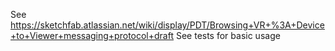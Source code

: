 See https://sketchfab.atlassian.net/wiki/display/PDT/Browsing+VR+%3A+Device+to+Viewer+messaging+protocol+draft 
See tests for basic usage
